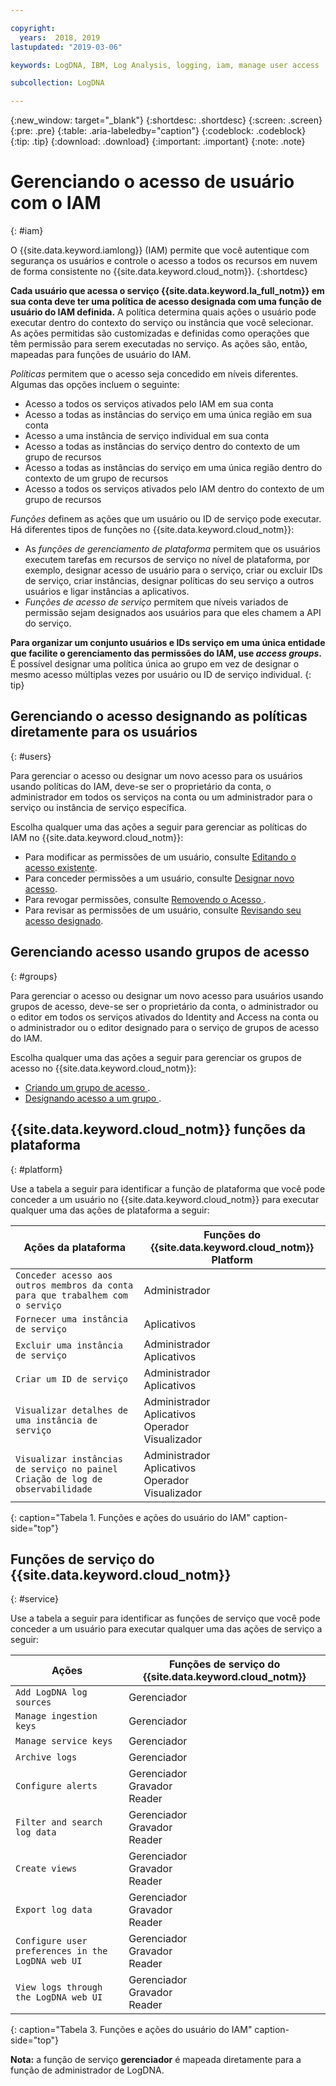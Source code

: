 ```yaml
---

copyright:
  years:  2018, 2019
lastupdated: "2019-03-06"

keywords: LogDNA, IBM, Log Analysis, logging, iam, manage user access

subcollection: LogDNA

---
```


{:new_window: target="_blank"}
{:shortdesc: .shortdesc}
{:screen: .screen}
{:pre: .pre}
{:table: .aria-labeledby="caption"}
{:codeblock: .codeblock}
{:tip: .tip}
{:download: .download}
{:important: .important}
{:note: .note}

 
# Gerenciando o acesso de usuário com o IAM
{: #iam}

O {{site.data.keyword.iamlong}} (IAM) permite que você autentique com segurança os usuários e controle o acesso a todos os recursos em nuvem de forma consistente no {{site.data.keyword.cloud_notm}}. 
{:shortdesc}

**Cada usuário que acessa o serviço {{site.data.keyword.la_full_notm}} em sua conta deve ter uma política de acesso designada com uma função de usuário do IAM definida.** A política determina quais ações o usuário pode executar dentro do contexto do serviço ou instância que você selecionar. As ações permitidas são customizadas e definidas como operações que têm permissão para serem executadas no serviço. As ações são, então, mapeadas para funções de usuário do IAM.

*Políticas* permitem que o acesso seja concedido em níveis diferentes. Algumas das opções incluem o seguinte: 

* Acesso a todos os serviços ativados pelo IAM em sua conta
* Acesso a todas as instâncias do serviço em uma única região em sua conta
* Acesso a uma instância de serviço individual em sua conta
* Acesso a todas as instâncias do serviço dentro do contexto de um grupo de recursos
* Acesso a todas as instâncias do serviço em uma única região dentro do contexto de um grupo de recursos
* Acesso a todos os serviços ativados pelo IAM dentro do contexto de um grupo de recursos

*Funções* definem as ações que um usuário ou ID de serviço pode executar. Há diferentes tipos de funções no {{site.data.keyword.cloud_notm}}:

* As *funções de gerenciamento de plataforma* permitem que os usuários executem tarefas em recursos de serviço no nível de plataforma, por exemplo, designar acesso de usuário para o serviço, criar ou excluir IDs de serviço, criar instâncias, designar políticas do seu serviço a outros usuários e ligar instâncias a aplicativos.
* *Funções de acesso de serviço* permitem que níveis variados de permissão sejam designados aos usuários para que eles chamem a API do serviço.

**Para organizar um conjunto usuários e IDs serviço em uma única entidade que facilite o gerenciamento das permissões do IAM, use *access groups*.** É possível designar uma política única ao grupo em vez
de designar o mesmo acesso múltiplas vezes por usuário ou ID de serviço individual.
{: tip}


## Gerenciando o acesso designando as políticas diretamente para os usuários
{: #users}

Para gerenciar o acesso ou designar um novo acesso para os usuários usando políticas do IAM, deve-se ser o proprietário da conta, o administrador em todos os serviços na conta ou um administrador para o serviço ou instância de serviço específica. 

Escolha qualquer uma das ações a seguir para gerenciar as políticas do IAM no {{site.data.keyword.cloud_notm}}:

* Para modificar as permissões de um usuário, consulte [Editando o acesso existente](/docs/iam?topic=iam-iammanidaccser#edit_existing).
* Para conceder permissões a um usuário, consulte [Designar novo acesso](/docs/iam?topic=iam-iammanidaccser#assign_new_access).
* Para revogar permissões, consulte  [ Removendo o Acesso ](/docs/iam?topic=iam-iammanidaccser#removing_access).
* Para revisar as permissões de um usuário, consulte [Revisando seu acesso designado](/docs/iam?topic=iam-iammanidaccser#review_your_access).


## Gerenciando acesso usando grupos de acesso
{: #groups}

Para gerenciar o acesso ou designar um novo acesso para usuários usando grupos de acesso, deve-se ser o proprietário da conta, o administrador ou o editor em todos os serviços ativados do Identity and Access na conta ou o administrador ou o editor designado para o serviço de grupos de acesso do IAM. 

Escolha qualquer uma das ações a seguir para gerenciar os grupos de acesso no {{site.data.keyword.cloud_notm}}:

* [ Criando um grupo de acesso ](/docs/iam?topic=iam-groups#create_ag).
* [ Designando acesso a um grupo ](/docs/iam?topic=iam-groups#access_ag).



## {{site.data.keyword.cloud_notm}}  funções da plataforma
{: #platform}

Use a tabela a seguir para identificar a função de plataforma que você pode conceder a um usuário no {{site.data.keyword.cloud_notm}} para executar qualquer uma das ações de plataforma a seguir:

| Ações da plataforma                                                        | Funções do {{site.data.keyword.cloud_notm}} Platform    | 
|-------------------------------------------------------------------------|------------------------------------------------------|
| `Conceder acesso aos outros membros da conta para que trabalhem com o serviço`           | Administrador                                        | 
| `Fornecer uma instância de serviço`                                          | Aplicativos                            | 
| `Excluir uma instância de serviço`                                             | Administrador </br>Aplicativos                            | 
| `Criar um ID de serviço`                                                   | Administrador </br>Aplicativos                            |
| `Visualizar detalhes de uma instância de serviço`                                    | Administrador </br>Aplicativos </br>Operador </br>Visualizador  | 
| `Visualizar instâncias de serviço no painel Criação de log de observabilidade`         | Administrador </br>Aplicativos </br>Operador </br>Visualizador  | 
{: caption="Tabela 1. Funções e ações do usuário do IAM" caption-side="top"}



## Funções de serviço do {{site.data.keyword.cloud_notm}}
{: #service}

Use a tabela a seguir para identificar as funções de serviço que você pode conceder a um usuário para executar qualquer uma das ações de serviço a seguir:

| Ações                                                                 | Funções de serviço do {{site.data.keyword.cloud_notm}}     | 
|-------------------------------------------------------------------------|------------------------------------------------------|
| `Add LogDNA log sources`                                                | Gerenciador                                              |
| `Manage ingestion keys`                                                 | Gerenciador                                              |
| `Manage service keys`                                                   | Gerenciador                                              |
| `Archive logs`                                                          | Gerenciador                                              |
| `Configure alerts`                                                      | Gerenciador </br>Gravador </br>Reader                      | 
| `Filter and search log data`                                            | Gerenciador </br>Gravador </br>Reader                      |
| `Create views`                                                          | Gerenciador </br>Gravador </br>Reader                      |
| `Export log data`                                                       | Gerenciador </br>Gravador </br>Reader                      |
| `Configure user preferences in the LogDNA web UI`                       | Gerenciador </br>Gravador </br>Reader                      |
| `View logs through the LogDNA web UI`                                   | Gerenciador </br>Gravador </br>Reader                      | 
{: caption="Tabela 3. Funções e ações do usuário do IAM" caption-side="top"}


**Nota:** a função de serviço **gerenciador** é mapeada diretamente para a função de administrador de LogDNA.






